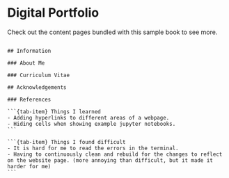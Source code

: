 # Digital Portfolio

Check out the content pages bundled with this sample book to see more.

```{tableofcontents}

## Information

### About Me

### Curriculum Vitae

## Acknowledgements

### References

```

````{tab-set}
```{tab-item} Things I learned
- Adding hyperlinks to different areas of a webpage.
- Hiding cells when showing example jupyter notebooks.
```

```{tab-item} Things I found difficult
- It is hard for me to read the errors in the terminal.
- Having to continuously clean and rebuild for the changes to reflect on the website page. (more annoying than difficult, but it made it harder for me)
```
````
